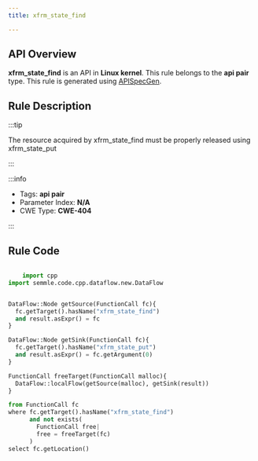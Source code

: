 ```yaml
---
title: xfrm_state_find

---
```



## API Overview
**xfrm_state_find** is an API in **Linux kernel**. This rule belongs to the **api pair** type. This rule is generated using [APISpecGen](../../tools/APISpecGen).
## Rule Description

:::tip

The resource acquired by xfrm_state_find must be properly released using xfrm_state_put

:::

:::info

- Tags: **api pair**
- Parameter Index: **N/A**
- CWE Type: **CWE-404**

:::

## Rule Code
```python

    import cpp
import semmle.code.cpp.dataflow.new.DataFlow


DataFlow::Node getSource(FunctionCall fc){
  fc.getTarget().hasName("xfrm_state_find")
  and result.asExpr() = fc
}

DataFlow::Node getSink(FunctionCall fc){
  fc.getTarget().hasName("xfrm_state_put")
  and result.asExpr() = fc.getArgument(0)
}

FunctionCall freeTarget(FunctionCall malloc){
  DataFlow::localFlow(getSource(malloc), getSink(result))
}

from FunctionCall fc
where fc.getTarget().hasName("xfrm_state_find")
      and not exists(
        FunctionCall free| 
        free = freeTarget(fc)
      )
select fc.getLocation()

    
```